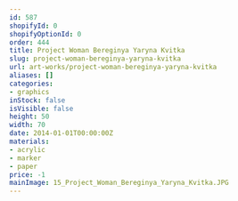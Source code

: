 ```yaml
---
id: 587
shopifyId: 0
shopifyOptionId: 0
order: 444
title: Project Woman Bereginya Yaryna Kvitka
slug: project-woman-bereginya-yaryna-kvitka
url: art-works/project-woman-bereginya-yaryna-kvitka
aliases: []
categories:
- graphics
inStock: false
isVisible: false
height: 50
width: 70
date: 2014-01-01T00:00:00Z
materials:
- acrylic
- marker
- paper
price: -1
mainImage: 15_Project_Woman_Bereginya_Yaryna_Kvitka.JPG
---
```

